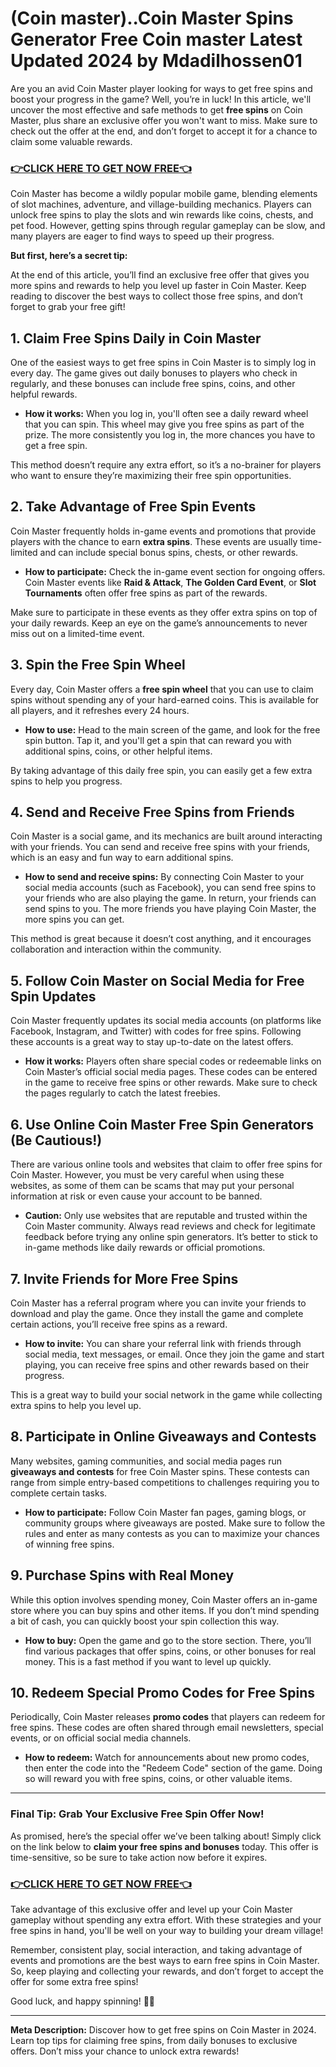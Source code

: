 # (Coin master)..Coin Master Spins Generator Free Coin master Latest Updated 2024 by Mdadilhossen01

Are you an avid Coin Master player looking for ways to get free spins and boost your progress in the game? Well, you’re in luck! In this article, we'll uncover the most effective and safe methods to get **free spins** on Coin Master, plus share an exclusive offer you won't want to miss. Make sure to check out the offer at the end, and don’t forget to accept it for a chance to claim some valuable rewards.

### [👉CLICK HERE TO GET NOW FREE👈](https://todaylink.site/Coinspins)

Coin Master has become a wildly popular mobile game, blending elements of slot machines, adventure, and village-building mechanics. Players can unlock free spins to play the slots and win rewards like coins, chests, and pet food. However, getting spins through regular gameplay can be slow, and many players are eager to find ways to speed up their progress.

**But first, here’s a secret tip:**

At the end of this article, you’ll find an exclusive free offer that gives you more spins and rewards to help you level up faster in Coin Master. Keep reading to discover the best ways to collect those free spins, and don’t forget to grab your free gift!

## 1. Claim Free Spins Daily in Coin Master

One of the easiest ways to get free spins in Coin Master is to simply log in every day. The game gives out daily bonuses to players who check in regularly, and these bonuses can include free spins, coins, and other helpful rewards.

- **How it works:** When you log in, you'll often see a daily reward wheel that you can spin. This wheel may give you free spins as part of the prize. The more consistently you log in, the more chances you have to get a free spin.

This method doesn’t require any extra effort, so it’s a no-brainer for players who want to ensure they’re maximizing their free spin opportunities.

## 2. Take Advantage of Free Spin Events

Coin Master frequently holds in-game events and promotions that provide players with the chance to earn **extra spins**. These events are usually time-limited and can include special bonus spins, chests, or other rewards.

- **How to participate:** Check the in-game event section for ongoing offers. Coin Master events like **Raid & Attack**, **The Golden Card Event**, or **Slot Tournaments** often offer free spins as part of the rewards.

Make sure to participate in these events as they offer extra spins on top of your daily rewards. Keep an eye on the game’s announcements to never miss out on a limited-time event.

## 3. Spin the Free Spin Wheel

Every day, Coin Master offers a **free spin wheel** that you can use to claim spins without spending any of your hard-earned coins. This is available for all players, and it refreshes every 24 hours.

- **How to use:** Head to the main screen of the game, and look for the free spin button. Tap it, and you'll get a spin that can reward you with additional spins, coins, or other helpful items.

By taking advantage of this daily free spin, you can easily get a few extra spins to help you progress.

## 4. Send and Receive Free Spins from Friends

Coin Master is a social game, and its mechanics are built around interacting with your friends. You can send and receive free spins with your friends, which is an easy and fun way to earn additional spins.

- **How to send and receive spins:** By connecting Coin Master to your social media accounts (such as Facebook), you can send free spins to your friends who are also playing the game. In return, your friends can send spins to you. The more friends you have playing Coin Master, the more spins you can get.

This method is great because it doesn’t cost anything, and it encourages collaboration and interaction within the community.

## 5. Follow Coin Master on Social Media for Free Spin Updates

Coin Master frequently updates its social media accounts (on platforms like Facebook, Instagram, and Twitter) with codes for free spins. Following these accounts is a great way to stay up-to-date on the latest offers.

- **How it works:** Players often share special codes or redeemable links on Coin Master’s official social media pages. These codes can be entered in the game to receive free spins or other rewards. Make sure to check the pages regularly to catch the latest freebies.

## 6. Use Online Coin Master Free Spin Generators (Be Cautious!)

There are various online tools and websites that claim to offer free spins for Coin Master. However, you must be very careful when using these websites, as some of them can be scams that may put your personal information at risk or even cause your account to be banned.

- **Caution:** Only use websites that are reputable and trusted within the Coin Master community. Always read reviews and check for legitimate feedback before trying any online spin generators. It’s better to stick to in-game methods like daily rewards or official promotions.

## 7. Invite Friends for More Free Spins

Coin Master has a referral program where you can invite your friends to download and play the game. Once they install the game and complete certain actions, you’ll receive free spins as a reward.

- **How to invite:** You can share your referral link with friends through social media, text messages, or email. Once they join the game and start playing, you can receive free spins and other rewards based on their progress.

This is a great way to build your social network in the game while collecting extra spins to help you level up.

## 8. Participate in Online Giveaways and Contests

Many websites, gaming communities, and social media pages run **giveaways and contests** for free Coin Master spins. These contests can range from simple entry-based competitions to challenges requiring you to complete certain tasks.

- **How to participate:** Follow Coin Master fan pages, gaming blogs, or community groups where giveaways are posted. Make sure to follow the rules and enter as many contests as you can to maximize your chances of winning free spins.

## 9. Purchase Spins with Real Money

While this option involves spending money, Coin Master offers an in-game store where you can buy spins and other items. If you don’t mind spending a bit of cash, you can quickly boost your spin collection this way.

- **How to buy:** Open the game and go to the store section. There, you’ll find various packages that offer spins, coins, or other bonuses for real money. This is a fast method if you want to level up quickly.

## 10. Redeem Special Promo Codes for Free Spins

Periodically, Coin Master releases **promo codes** that players can redeem for free spins. These codes are often shared through email newsletters, special events, or on official social media channels.

- **How to redeem:** Watch for announcements about new promo codes, then enter the code into the "Redeem Code" section of the game. Doing so will reward you with free spins, coins, or other valuable items.

---

### Final Tip: Grab Your Exclusive Free Spin Offer Now!

As promised, here’s the special offer we’ve been talking about! Simply click on the link below to **claim your free spins and bonuses** today. This offer is time-sensitive, so be sure to take action now before it expires.

### [👉CLICK HERE TO GET NOW FREE👈](https://jackmarkjr.github.io/spins/)

Take advantage of this exclusive offer and level up your Coin Master gameplay without spending any extra effort. With these strategies and your free spins in hand, you'll be well on your way to building your dream village!

Remember, consistent play, social interaction, and taking advantage of events and promotions are the best ways to earn free spins in Coin Master. So, keep playing and collecting your rewards, and don’t forget to accept the offer for some extra free spins!

Good luck, and happy spinning! 🎰🎉

---

**Meta Description:** Discover how to get free spins on Coin Master in 2024. Learn top tips for claiming free spins, from daily bonuses to exclusive offers. Don’t miss your chance to unlock extra rewards!
